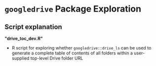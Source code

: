 # `googledrive` Package Exploration

## Script explanation

**"drive_toc_dev.R"**

- R script for exploring whether `googledrive::drive_ls` can be used to generate a complete table of contents of all folders within a user-supplied top-level Drive folder URL